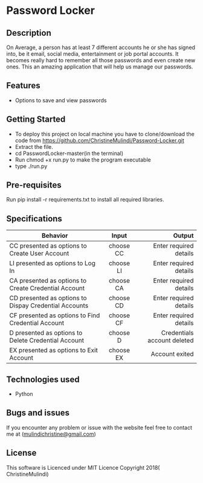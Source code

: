 # Password Locker

## Description

On Average, a person has at least 7 different accounts he or she has signed into, be it email, social media, entertainment or job portal accounts. It becomes really hard to remember all those passwords and even create new ones. This an amazing application that will help us manage our passwords.


## Features
* Options to save and view passwords


## Getting Started

* To deploy this project on local machine you have to clone/download the code from https://github.com/ChristineMulindi/Password-Locker.git
* Extract the file.
* cd PasswordLocker-master(in the terminal)
* Run chmod +x run.py to make the program executable
* type ./run.py

## Pre-requisites

Run pip install -r requirements.txt to install all required libraries.


## Specifications

| Behavior                                                | Input            | Output                      |
| --------------------------------------------------------|:---------------: | ---------------------------:|
| CC presented as options to Create User Account          |  choose CC       | Enter required details      |
| LI presented as options to Log In                       |  choose LI       | Enter required details      |
| CA presented as options to Create Credential Account    |  choose CA       | Enter required details      |
| CD presented as options to Dispay Credential Accounts   |  choose CD       | Enter required details      |
| CF presented as options to Find Credential Account      |  choose CF       | Enter required details      |
| D presented as options to Delete Credential Account     |  choose D        | Credentials account deleted |
| EX presented as options to Exit Account                 |  choose EX       | Account exited              |


## Technologies used

* Python

## Bugs and issues

If you encounter any problem or issue with the website feel free to contact me at (mulindichristine@gmail.com)

## License

This software is Licenced under MIT Licence
Copyright 2018( ChristineMulindi)